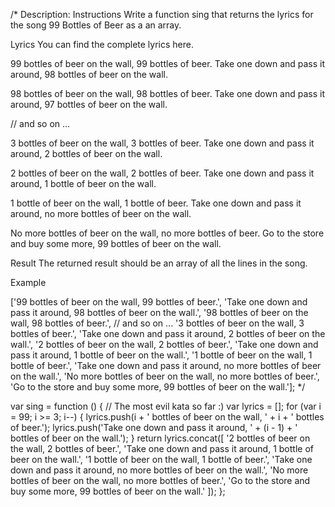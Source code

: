 /*
Description:
Instructions
Write a function sing that returns the lyrics for the song 99 Bottles of Beer as a an array.

Lyrics
You can find the complete lyrics here.

99 bottles of beer on the wall, 99 bottles of beer.
Take one down and pass it around, 98 bottles of beer on the wall.

98 bottles of beer on the wall, 98 bottles of beer.
Take one down and pass it around, 97 bottles of beer on the wall.

// and so on ...

3 bottles of beer on the wall, 3 bottles of beer.
Take one down and pass it around, 2 bottles of beer on the wall.

2 bottles of beer on the wall, 2 bottles of beer.
Take one down and pass it around, 1 bottle of beer on the wall.

1 bottle of beer on the wall, 1 bottle of beer.
Take one down and pass it around, no more bottles of beer on the wall.

No more bottles of beer on the wall, no more bottles of beer.
Go to the store and buy some more, 99 bottles of beer on the wall.

Result
The returned result should be an array of all the lines in the song.

Example

['99 bottles of beer on the wall, 99 bottles of beer.',
'Take one down and pass it around, 98 bottles of beer on the wall.',
'98 bottles of beer on the wall, 98 bottles of beer.',
// and so on ...
'3 bottles of beer on the wall, 3 bottles of beer.',
'Take one down and pass it around, 2 bottles of beer on the wall.',
'2 bottles of beer on the wall, 2 bottles of beer.',
'Take one down and pass it around, 1 bottle of beer on the wall.',
'1 bottle of beer on the wall, 1 bottle of beer.',
'Take one down and pass it around, no more bottles of beer on the wall.',
'No more bottles of beer on the wall, no more bottles of beer.',
'Go to the store and buy some more, 99 bottles of beer on the wall.'];
*/

var sing = function () {
// The most evil kata so far :)
var lyrics = [];
for (var i = 99; i >= 3; i--) {
lyrics.push(i + ' bottles of beer on the wall, ' + i + ' bottles of beer.');
lyrics.push('Take one down and pass it around, ' + (i - 1) + ' bottles of beer on the wall.');
}
return lyrics.concat([
'2 bottles of beer on the wall, 2 bottles of beer.',
'Take one down and pass it around, 1 bottle of beer on the wall.',
'1 bottle of beer on the wall, 1 bottle of beer.',
'Take one down and pass it around, no more bottles of beer on the wall.',
'No more bottles of beer on the wall, no more bottles of beer.',
'Go to the store and buy some more, 99 bottles of beer on the wall.'
]);
};
